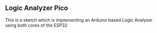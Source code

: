 ## Logic Analyzer Pico

This is a sketch which is implementing an Arduino based Logic Analyser using both cores of the ESP32